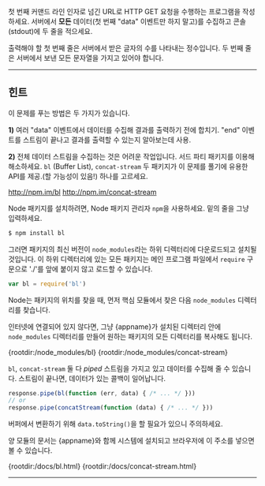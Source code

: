첫 번째 커맨드 라인 인자로 넘긴 URL로 HTTP GET 요청을 수행하는 프로그램을 작성하세요. 서버에서 **모든** 데이터(첫 번째 "data" 이벤트만 하지 말고)를 수집하고 콘솔(stdout)에 두 줄을 적으세요.

출력해야 할 첫 번째 줄은 서버에서 받은 글자의 수를 나타내는 정수입니다. 두 번째 줄은 서버에서 보낸 모든 문자열을 가지고 있어야 합니다.

----------------------------------------------------------------------
## 힌트

이 문제를 푸는 방법은 두 가지가 있습니다.

**1)** 여러 "data" 이벤트에서 데이터를 수집해 결과를 출력하기 전에 합치기. "end" 이벤트를 스트림이 끝나고 결과를 출력할 수 있는지 알아보는데 사용.

**2)** 전체 데이터 스트림을 수집하는 것은 어려운 작업입니다. 서드 파티 패키지를 이용해 해소하세요. `bl` (Buffer List), `concat-stream` 두 패키지가 이 문제를 풀기에 유용한 API를 제공.(할 가능성이 있음!) 하나를 고르세요.

  <http://npm.im/bl>
  <http://npm.im/concat-stream>

Node 패키지를 설치하려면, Node 패키지 관리자 `npm`을 사용하세요. 밑의 줄을 그냥 입력하세요.

```sh
$ npm install bl
```

그러면 패키지의 최신 버전이 `node_modules`라는 하위 디렉터리에 다운로드되고 설치될 것입니다. 이 하위 디렉터리에 있는 모든 패키지는 메인 프로그램 파일에서 `require` 구문으로 './'를 앞에 붙이지 않고 로드할 수 있습니다.

```js
var bl = require('bl')
```

Node는 패키지의 위치를 찾을 때, 먼저 핵심 모듈에서 찾은 다음 `node_modules` 디렉터리를 찾습니다.

인터넷에 연결되어 있지 않다면, 그냥 {appname}가 설치된 디렉터리 안에 `node_modules` 디렉터리를 만들어 원하는 패키지의 모든 디렉터리를 복사해도 됩니다.

  {rootdir:/node_modules/bl}
  {rootdir:/node_modules/concat-stream}

`bl`, `concat-stream` 둘 다 *piped* 스트림을 가지고 있고 데이터를 수집해 줄 수 있습니다.  스트림이 끝나면, 데이터가 있는 콜백이 일어납니다.

```js
response.pipe(bl(function (err, data) { /* ... */ }))
// or
response.pipe(concatStream(function (data) { /* ... */ }))
```

버퍼에서 변환하기 위해 `data.toString()`을 할 필요가 있으니 주의하세요.

양 모듈의 문서는 {appname}와 함께 시스템에 설치되고 브라우저에 이 주소를 넣으면 볼 수 있습니다.

  {rootdir:/docs/bl.html}
  {rootdir:/docs/concat-stream.html}

----------------------------------------------------------------------
